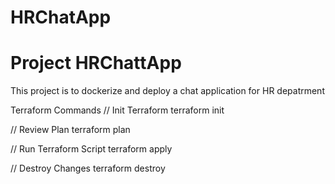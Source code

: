 # HRChatApp
# Project HRChattApp
This project is to dockerize and deploy a chat application for HR depatrment

Terraform Commands
// Init Terraform
terraform init

// Review Plan
terraform plan

// Run Terraform Script
terraform apply

// Destroy Changes
terraform destroy